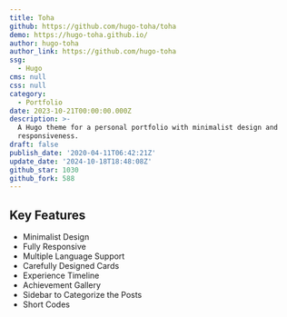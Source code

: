 ```yaml
---
title: Toha
github: https://github.com/hugo-toha/toha
demo: https://hugo-toha.github.io/
author: hugo-toha
author_link: https://github.com/hugo-toha
ssg:
  - Hugo
cms: null
css: null
category:
  - Portfolio
date: 2023-10-21T00:00:00.000Z
description: >-
  A Hugo theme for a personal portfolio with minimalist design and
  responsiveness.
draft: false
publish_date: '2020-04-11T06:42:21Z'
update_date: '2024-10-18T18:48:08Z'
github_star: 1030
github_fork: 588
---
```


## Key Features

- Minimalist Design
- Fully Responsive
- Multiple Language Support
- Carefully Designed Cards
- Experience Timeline
- Achievement Gallery
- Sidebar to Categorize the Posts
- Short Codes
